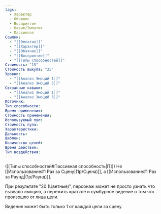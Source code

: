 ```yaml
---
tags:
  - Характер
  - Обаяние
  - Восприятие
  - Навык/Эмпатия
  - Пассивная
Ссылки:
  - "[[Эмпатия]]"
  - "[[Характер]]"
  - "[[Обаяние]]"
  - "[[Восприятие]]"
  - "[[Типы способностей]]"
Стоимость: "15"
Стоимость выкупа: "25"
Уровни:
  - "[[Анализ Эмоций 1]]"
  - "[[Анализ Эмоций 3]]"
Связанные навыки:
  - "[[Анализ Эмоций 1]]"
  - "[[Анализ Эмоций 3]]"
Источник:
Тип способности:
Время применения:
Стоимость применения:
Используемый пул:
Стоимость пула:
Характеристики:
Дальность:
Шаблон:
Количество целей:
Время действия:
Тип воздействия:
---
```

([[Типы способностей#Пассивная способность|П]]) Не [[Использование#1 Раз за Сцену|(1р/Сцена)]], а [[Использование#1 Раз за Раунд|(1р/Раунд)]].

При результате "20 (Цветные)", персонаж может не просто узнать что вызвало эмоцию, а пережить краткое и сумбурное видение о том что произошло от лица цели. 

Видение может быть только 1 от каждой цели за сцену. 